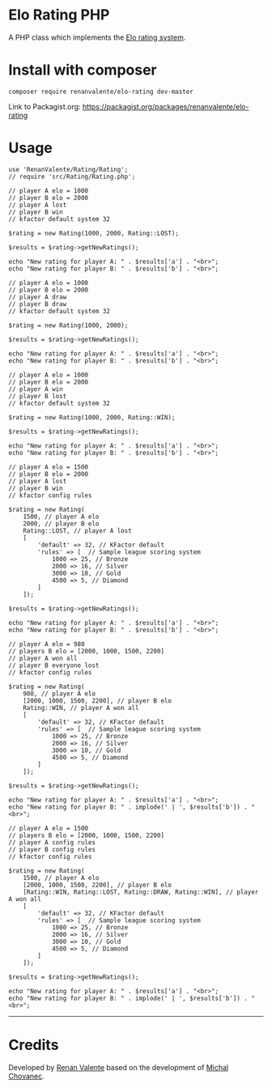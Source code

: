 # Elo Rating PHP
A PHP class which implements the [Elo rating system](https://en.wikipedia.org/wiki/Elo_rating_system).

# Install with composer

`composer require renanvalente/elo-rating dev-master`

Link to Packagist.org: https://packagist.org/packages/renanvalente/elo-rating

# Usage

    use 'RenanValente/Rating/Rating';
    // require 'src/Rating/Rating.php';

    // player A elo = 1000
    // player B elo = 2000
    // player A lost
    // player B win
    // kfactor default system 32

    $rating = new Rating(1000, 2000, Rating::LOST);

    $results = $rating->getNewRatings();

    echo "New rating for player A: " . $results['a'] . "<br>";
    echo "New rating for player B: " . $results['b'] . "<br>";

    // player A elo = 1000
    // player B elo = 2000
    // player A draw
    // player B draw
    // kfactor default system 32

    $rating = new Rating(1000, 2000);

    $results = $rating->getNewRatings();

    echo "New rating for player A: " . $results['a'] . "<br>";
    echo "New rating for player B: " . $results['b'] . "<br>";

    // player A elo = 1000
    // player B elo = 2000
    // player A win
    // player B lost
    // kfactor default system 32

    $rating = new Rating(1000, 2000, Rating::WIN);

    $results = $rating->getNewRatings();

    echo "New rating for player A: " . $results['a'] . "<br>";
    echo "New rating for player B: " . $results['b'] . "<br>";

    // player A elo = 1500
    // player B elo = 2000
    // player A lost
    // player B win
    // kfactor config rules

    $rating = new Rating(
        1500, // player A elo
        2000, // player B elo
        Rating::LOST, // player A lost
        [
            'default' => 32, // KFactor default
            'rules' => [  // Sample league scoring system 
                1000 => 25, // Bronze
                2000 => 16, // Silver
                3000 => 10, // Gold
                4500 => 5, // Diamond
            ]
        ]);

    $results = $rating->getNewRatings();

    echo "New rating for player A: " . $results['a'] . "<br>";
    echo "New rating for player B: " . $results['b'] . "<br>";

    // player A elo = 980
    // players B elo = [2000, 1000, 1500, 2200]
    // player A won all
    // player B everyone lost
    // kfactor config rules

    $rating = new Rating(
        980, // player A elo
        [2000, 1000, 1500, 2200], // player B elo
        Rating::WIN, // player A won all
        [
            'default' => 32, // KFactor default
            'rules' => [  // Sample league scoring system 
                1000 => 25, // Bronze
                2000 => 16, // Silver
                3000 => 10, // Gold
                4500 => 5, // Diamond
            ]
        ]);

    $results = $rating->getNewRatings();

    echo "New rating for player A: " . $results['a'] . "<br>";
    echo "New rating for player B: " . implode(' | ', $results['b']) . "<br>";

    // player A elo = 1500
    // players B elo = [2000, 1000, 1500, 2200]
    // player A config rules
    // player B config rules
    // kfactor config rules

    $rating = new Rating(
        1500, // player A elo
        [2000, 1000, 1500, 2200], // player B elo
        [Rating::WIN, Rating::LOST, Rating::DRAW, Rating::WIN], // player A won all
        [
            'default' => 32, // KFactor default
            'rules' => [  // Sample league scoring system 
                1000 => 25, // Bronze
                2000 => 16, // Silver
                3000 => 10, // Gold
                4500 => 5, // Diamond
            ]
        ]);

    $results = $rating->getNewRatings();

    echo "New rating for player A: " . $results['a'] . "<br>";
    echo "New rating for player B: " . implode(' | ', $results['b']) . "<br>";
    
---------------------------------------

# Credits

Developed by <a href="https://github.com/renanvalente/" rel="nofollow">Renan Valente</a> based on the development of <a href="http://michalchovanec.com/" rel="nofollow">Michal Chovanec</a>.